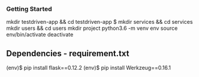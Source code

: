 ### Getting Started

mkdir testdriven-app && cd testdriven-app $ mkdir services && cd services
mkdir users && cd users
mkdir project
python3.6 -m venv env
source env/bin/activate
deactivate

## Dependencies - requirement.txt

(env)$ pip install flask==0.12.2
(env)$ pip install Werkzeug==0.16.1
